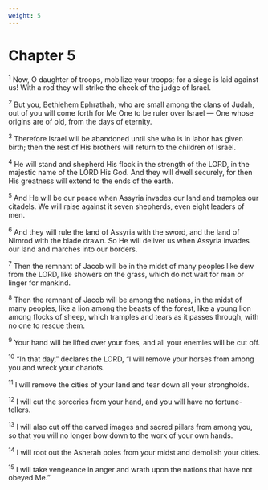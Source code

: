```yaml
---
weight: 5
---
```


# Chapter 5

<sup>1</sup> Now, O daughter of troops, mobilize your troops; for a siege is laid against us! With a rod they will strike the cheek of the judge of Israel. 

<sup>2</sup> But you, Bethlehem Ephrathah, who are small among the clans of Judah, out of you will come forth for Me One to be ruler over Israel — One whose origins are of old, from the days of eternity. 

<sup>3</sup> Therefore Israel will be abandoned until she who is in labor has given birth; then the rest of His brothers will return to the children of Israel. 

<sup>4</sup> He will stand and shepherd His flock in the strength of the LORD, in the majestic name of the LORD His God. And they will dwell securely, for then His greatness will extend to the ends of the earth. 

<sup>5</sup> And He will be our peace when Assyria invades our land and tramples our citadels. We will raise against it seven shepherds, even eight leaders of men. 

<sup>6</sup> And they will rule the land of Assyria with the sword, and the land of Nimrod with the blade drawn. So He will deliver us when Assyria invades our land and marches into our borders. 

<sup>7</sup> Then the remnant of Jacob will be in the midst of many peoples like dew from the LORD, like showers on the grass, which do not wait for man or linger for mankind. 

<sup>8</sup> Then the remnant of Jacob will be among the nations, in the midst of many peoples, like a lion among the beasts of the forest, like a young lion among flocks of sheep, which tramples and tears as it passes through, with no one to rescue them. 

<sup>9</sup> Your hand will be lifted over your foes, and all your enemies will be cut off. 

<sup>10</sup> “In that day,” declares the LORD, “I will remove your horses from among you and wreck your chariots. 

<sup>11</sup> I will remove the cities of your land and tear down all your strongholds. 

<sup>12</sup> I will cut the sorceries from your hand, and you will have no fortune-tellers. 

<sup>13</sup> I will also cut off the carved images and sacred pillars from among you, so that you will no longer bow down to the work of your own hands. 

<sup>14</sup> I will root out the Asherah poles from your midst and demolish your cities. 

<sup>15</sup> I will take vengeance in anger and wrath upon the nations that have not obeyed Me.” 


